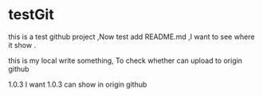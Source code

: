 # testGit
this is a test github project ,Now test add README.md ,I want to see where it show .

this is my local write something, To check whether can upload to origin github

1.0.3
I want 1.0.3 can  show in origin github